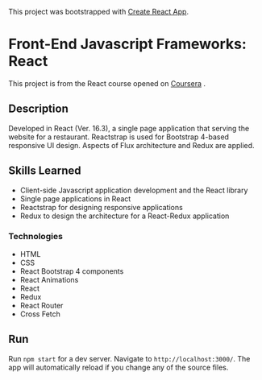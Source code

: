 This project was bootstrapped with [Create React App](https://github.com/facebook/create-react-app).

# Front-End Javascript Frameworks: React

This project is from the React course opened on [Coursera](https://www.coursera.org/learn/front-end-react) .  

## Description

Developed in React (Ver. 16.3), a single page application that serving the website for a restaurant. Reactstrap is used for Bootstrap 4-based responsive UI design. Aspects of Flux architecture and Redux are applied.

## Skills Learned

* Client-side Javascript application development and the React library
* Single page applications in React
* Reactstrap for designing responsive applications
*  Redux to design the architecture for a React-Redux application

### Technologies
* HTML
* CSS
* React Bootstrap 4 components
* React Animations
* React
* Redux
* React Router
* Cross Fetch

## Run

Run `npm start` for a dev server. Navigate to `http://localhost:3000/`. The app will automatically reload if you change any of the source files.
